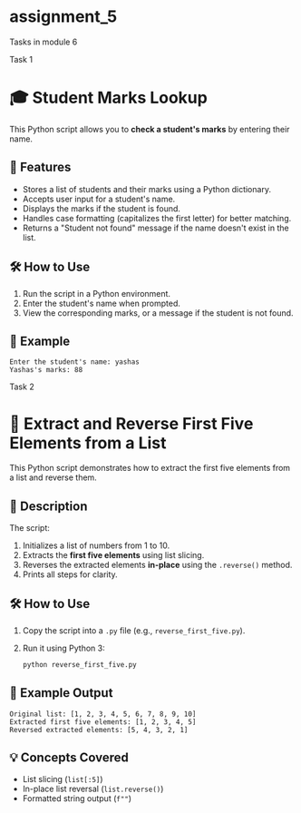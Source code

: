 # assignment_5
Tasks in module 6

Task 1
# 🎓 Student Marks Lookup

This Python script allows you to **check a student's marks** by entering their name.

## 🧾 Features

* Stores a list of students and their marks using a Python dictionary.
* Accepts user input for a student's name.
* Displays the marks if the student is found.
* Handles case formatting (capitalizes the first letter) for better matching.
* Returns a "Student not found" message if the name doesn't exist in the list.

## 🛠 How to Use

1. Run the script in a Python environment.
2. Enter the student's name when prompted.
3. View the corresponding marks, or a message if the student is not found.

## 📌 Example

```
Enter the student's name: yashas  
Yashas's marks: 88
```

Task 2

# 🔁 Extract and Reverse First Five Elements from a List

This Python script demonstrates how to extract the first five elements from a list and reverse them.

## 🧾 Description

The script:

1. Initializes a list of numbers from 1 to 10.
2. Extracts the **first five elements** using list slicing.
3. Reverses the extracted elements **in-place** using the `.reverse()` method.
4. Prints all steps for clarity.

## 🛠 How to Use

1. Copy the script into a `.py` file (e.g., `reverse_first_five.py`).
2. Run it using Python 3:

   ```bash
   python reverse_first_five.py
   ```

## 📌 Example Output

```
Original list: [1, 2, 3, 4, 5, 6, 7, 8, 9, 10]
Extracted first five elements: [1, 2, 3, 4, 5]
Reversed extracted elements: [5, 4, 3, 2, 1]
```

## 💡 Concepts Covered

* List slicing (`list[:5]`)
* In-place list reversal (`list.reverse()`)
* Formatted string output (`f""`)


